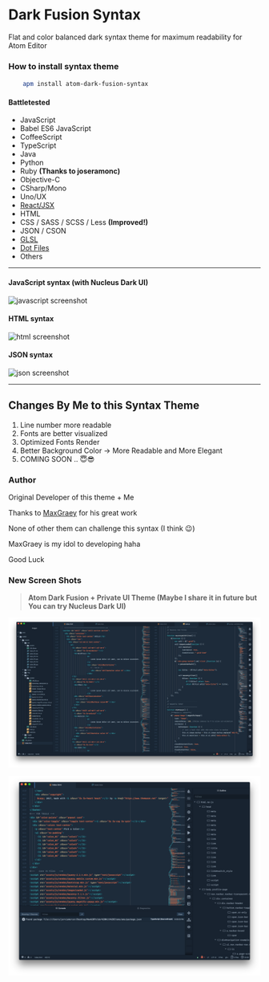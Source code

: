Dark Fusion Syntax
==================

Flat and color balanced dark syntax theme for maximum readability for Atom Editor

### How to install syntax theme
```bash
    apm install atom-dark-fusion-syntax
```


#### Battletested

- JavaScript
- Babel ES6 JavaScript
- CoffeeScript
- TypeScript
- Java
- Python
- Ruby **(Thanks to joseramonc)**
- Objective-C
- CSharp/Mono
- Uno/UX
- [React/JSX](https://atom.io/packages/react)
- HTML
- CSS / SASS / SCSS / Less **(Improved!)**
- JSON / CSON
- [GLSL](https://atom.io/packages/language-glsl)
- [Dot Files](https://atom.io/packages/language-dots)
- Others

---
#### JavaScript syntax (with Nucleus Dark UI)

![javascript screenshot](https://raw.githubusercontent.com/MaxGraey/atom-dark-fusion-syntax/master/screenshots/js.png)

#### HTML syntax

![html screenshot](https://raw.githubusercontent.com/MaxGraey/atom-dark-fusion-syntax/master/screenshots/html.png)

#### JSON syntax

![json screenshot](https://raw.githubusercontent.com/MaxGraey/atom-dark-fusion-syntax/master/screenshots/json.png)



---

## Changes By Me to this Syntax Theme

1. Line number more readable
2. Fonts are better visualized
3. Optimized Fonts Render
4. Better Background Color → More Readable and More Elegant
5. COMING SOON .. 😇😎



### Author

Original Developer of this theme + Me

Thanks to [MaxGraey](https://github.com/MaxGraey) for his great work

None of other them can challenge this syntax (I think 😉)

MaxGraey is my idol to developing haha

Good Luck



### New Screen Shots



>  **Atom Dark Fusion + Private UI Theme (Maybe I share it in future but You can try Nucleus Dark UI)**

![IMG](screenshots/IMG.png)



![IMG-2](screenshots/IMG-2.png)